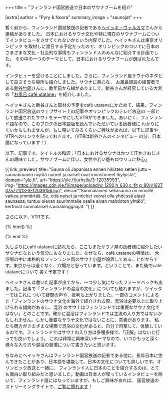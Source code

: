 +++
title = "フィンランド国営放送で日本のサウナブームを紹介"

[extra]
author = "Pyry & Noora"
summary_image = "saunojat"
+++

暫く前から、フィンランド国営放送の記者である[ヘイッキ・ヴァルカマ](https://twitter.com/heikkivalkama/)さんから連絡がありました。
日本におけるサウナ文化や特に現在のサウナブームについてインタビューをさせてくれないかという内容でした。ヘイッキさんは東京オリンピック
を取材しに渡日する予定だったので、オリンピックのついでに日本のさまざまな文化・社会的な事情もフィンランド人のみんなに紹介する計画でした。
その中の一つのテーマとして、日本におけるサウナブームが選ばれたんです。

<!-- more -->

インタビューを受けることにしました。さらに、フィンランド風サウナのネタとして良さそうな場所も紹介しました。サウナに熱心な、
お風呂施設の経営者である[新谷竹郎](https://twitter.com/saunacafe)さんに、数年前から縁がありまして、新谷さんが経営している大宮の「[お風呂 café utatane](https://ofurocafe-utatane.com)」を紹介しました。

ヘイッキさんと新谷さんと取材の予定をcafé utataneにかためて、結果、フィンランド国営放送のウェブサイト上の記事やオリンピックのテレビ放送の
一部として放送されたサウナをテーマにしたVTRができました。あいにく、フィンランド語なので、このブログの日本語版を読んでいただいている読者様に
わかりにくいかもしれませんが、もし覗いてみるくらいご興味があれば、以下に記事やVTRへのリンクを貼っておきます。（VTRは新谷さんのインタビュー
の分、日本語になっています！）

以下、記事です。タイトルの和訳：「日本におけるサウナはかつて汗かきおじさんの趣味でした。サウナブームに伴い、女性や若い層もロウリュに熱心」

{{ link_preview(
    title="Sauna oli Japanissa ennen hikisten setien juttu – saunabuumin myötä nuoret ja naiset ovat innostuneet löylyistä",
    domain="yle.fi",
    url="https://yle.fi/urheilu/3-12035993",
    img="https://images.cdn.yle.fi/image/upload/w_1200,h_630,c_fit,q_80/v1627375771/13-3-12036156.jpg",
    desc="“Suomalainen sekasauna on monille vaikea ymmärtää. Se, että naiset ja miehet voivat olla yhdessä alasti saunassa, tuntuu olevan suurimmalle osalle aivan mahdoton yhtälö”, kertovat suomalaiset saunabloggaajat. ") }}

さらに以下、VTRです。

{% html() %}
<figure>
<div class="yle_areena_player" data-id="1-50907759"></div><script src="https://player-v2.yle.fi/embed.js" defer></script>
</figure>
{% end %}

久しぶりにcafé utataneに訪れたら、ここもまたサウノ屋の読者様に紹介したいサウナだなという気分にもなりました。なぜなら、café utataneの特徴は、
大浴場の中に本格的なフィンランド風のサウナ小屋が設置してあることだからです。東京からは遠くなく、穴場だと思っています。ということで、また後でcafé utataneについて
書く予定です！

ヘイッキさんは書いた記事が出てから、一つ少し気になったフィードバックも出ました。記事で「フィンランドの混浴の文化」についても触れますが、ツイッターではこれに
ついて疑問の声や、批判も上がりました。一部のコメントによると「フィンランドのサウナ文化を海外で紹介される際、混浴は必要以上に取り上げられる傾向があるし、混浴
のサウナはフィンランドでは重要なサウナ文化ではない」とのことです。確かに混浴はフィンランドでは主流の入り方ではないかもしれません。しかし重要なサウナ文化ではないことに、意義があります。
私たち両方がさまざまな場面で混浴の文化があると、自分で目撃して、体験しているのです。フィンランドではサウナの入り方は多種多様で、「正解」はないと行っても良いでしょう。
これは非常に興味深いテーマなので、いつかもっと深く様々な入り方や混浴の習慣について書きたいと思います。

ちなみにヘイッキさんはフィンランド国営放送の記者である他に、長年日本に住んできたことがあり、日本語を堪能して、日本の文化についても詳しいです。オリンピック放送と一緒に、
フィンランド人に日本のことを紹介するのは、とても面白い取り組みだと思いました。動画は日本人が喋っているインタビューを除いて、フィンランド語にはなっていますが、もしご興味があれば、
国営放送のストリーミングサイトで、[ご覧に慣れます](https://areena.yle.fi/1-50907754)！